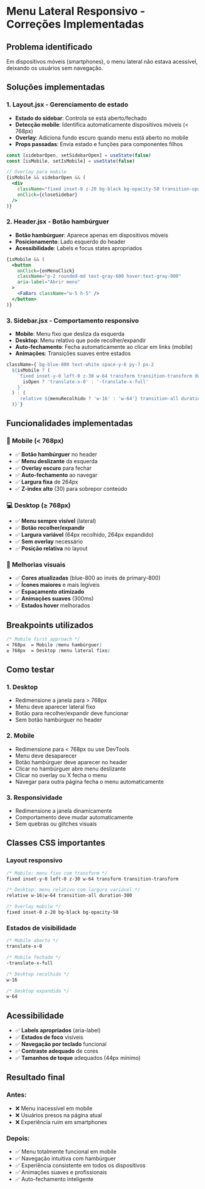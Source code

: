 # Menu Lateral Responsivo - Correções Implementadas

## Problema identificado
Em dispositivos móveis (smartphones), o menu lateral não estava acessível, deixando os usuários sem navegação.

## Soluções implementadas

### 1. Layout.jsx - Gerenciamento de estado
- **Estado do sidebar**: Controla se está aberto/fechado
- **Detecção mobile**: Identifica automaticamente dispositivos móveis (< 768px)
- **Overlay**: Adiciona fundo escuro quando menu está aberto no mobile
- **Props passadas**: Envia estado e funções para componentes filhos

```jsx
const [sidebarOpen, setSidebarOpen] = useState(false)
const [isMobile, setIsMobile] = useState(false)

// Overlay para mobile
{isMobile && sidebarOpen && (
  <div 
    className="fixed inset-0 z-20 bg-black bg-opacity-50 transition-opacity"
    onClick={closeSidebar}
  />
)}
```

### 2. Header.jsx - Botão hambúrguer
- **Botão hambúrguer**: Aparece apenas em dispositivos móveis
- **Posicionamento**: Lado esquerdo do header
- **Acessibilidade**: Labels e focus states apropriados

```jsx
{isMobile && (
  <button
    onClick={onMenuClick}
    className="p-2 rounded-md text-gray-600 hover:text-gray-900"
    aria-label="Abrir menu"
  >
    <FaBars className="w-5 h-5" />
  </button>
)}
```

### 3. Sidebar.jsx - Comportamento responsivo
- **Mobile**: Menu fixo que desliza da esquerda
- **Desktop**: Menu relativo que pode recolher/expandir
- **Auto-fechamento**: Fecha automaticamente ao clicar em links (mobile)
- **Animações**: Transições suaves entre estados

```jsx
className={`bg-blue-800 text-white space-y-6 py-7 px-2 
  ${isMobile ? (
    `fixed inset-y-0 left-0 z-30 w-64 transform transition-transform duration-300 ease-in-out shadow-lg ${
      isOpen ? 'translate-x-0' : '-translate-x-full'
    }`
  ) : (
    `relative ${menuRecolhido ? 'w-16' : 'w-64'} transition-all duration-300 ease-in-out`
  )}`}
```

## Funcionalidades implementadas

### 📱 **Mobile (< 768px)**
- ✅ **Botão hambúrguer** no header
- ✅ **Menu deslizante** da esquerda
- ✅ **Overlay escuro** para fechar
- ✅ **Auto-fechamento** ao navegar
- ✅ **Largura fixa** de 264px
- ✅ **Z-index alto** (30) para sobrepor conteúdo

### 💻 **Desktop (≥ 768px)**
- ✅ **Menu sempre visível** (lateral)
- ✅ **Botão recolher/expandir**
- ✅ **Largura variável** (64px recolhido, 264px expandido)
- ✅ **Sem overlay** necessário
- ✅ **Posição relativa** no layout

### 🎨 **Melhorias visuais**
- ✅ **Cores atualizadas** (blue-800 ao invés de primary-800)
- ✅ **Ícones maiores** e mais legíveis
- ✅ **Espaçamento otimizado**
- ✅ **Animações suaves** (300ms)
- ✅ **Estados hover** melhorados

## Breakpoints utilizados

```css
/* Mobile first approach */
< 768px  = Mobile (menu hambúrguer)
≥ 768px  = Desktop (menu lateral fixo)
```

## Como testar

### 1. **Desktop**
- Redimensione a janela para > 768px
- Menu deve aparecer lateral fixo
- Botão para recolher/expandir deve funcionar
- Sem botão hambúrguer no header

### 2. **Mobile**
- Redimensione para < 768px ou use DevTools
- Menu deve desaparecer
- Botão hambúrguer deve aparecer no header
- Clicar no hambúrguer abre menu deslizante
- Clicar no overlay ou X fecha o menu
- Navegar para outra página fecha o menu automaticamente

### 3. **Responsividade**
- Redimensione a janela dinamicamente
- Comportamento deve mudar automaticamente
- Sem quebras ou glitches visuais

## Classes CSS importantes

### Layout responsivo
```css
/* Mobile: menu fixo com transform */
fixed inset-y-0 left-0 z-30 w-64 transform transition-transform

/* Desktop: menu relativo com largura variável */
relative w-16|w-64 transition-all duration-300

/* Overlay mobile */
fixed inset-0 z-20 bg-black bg-opacity-50
```

### Estados de visibilidade
```css
/* Mobile aberto */
translate-x-0

/* Mobile fechado */
-translate-x-full

/* Desktop recolhido */
w-16

/* Desktop expandido */
w-64
```

## Acessibilidade

- ✅ **Labels apropriados** (aria-label)
- ✅ **Estados de foco** visíveis
- ✅ **Navegação por teclado** funcional
- ✅ **Contraste adequado** de cores
- ✅ **Tamanhos de toque** adequados (44px mínimo)

## Resultado final

### Antes:
- ❌ Menu inacessível em mobile
- ❌ Usuários presos na página atual
- ❌ Experiência ruim em smartphones

### Depois:
- ✅ Menu totalmente funcional em mobile
- ✅ Navegação intuitiva com hambúrguer
- ✅ Experiência consistente em todos os dispositivos
- ✅ Animações suaves e profissionais
- ✅ Auto-fechamento inteligente
